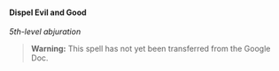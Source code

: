 #### Dispel Evil and Good
<!-- markdownlint-disable-next-line no-emphasis-as-heading -->
_5th-level abjuration_

> **Warning:**
> This spell has not yet been transferred from the Google Doc.
